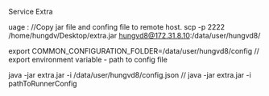 Service Extra 

uage : 
//Copy jar file and confing file to remote host. 
scp -p 2222 /home/hungdv/Desktop/extra.jar hungvd8@172.31.8.10:/data/user/hungvd8/

export COMMON_CONFIGURATION_FOLDER=/data/user/hungvd8/config
// export environment variable - path to config file

java -jar extra.jar -i /data/user/hungvd8/config.json
// java -jar extra.jar -i pathToRunnerConfig

